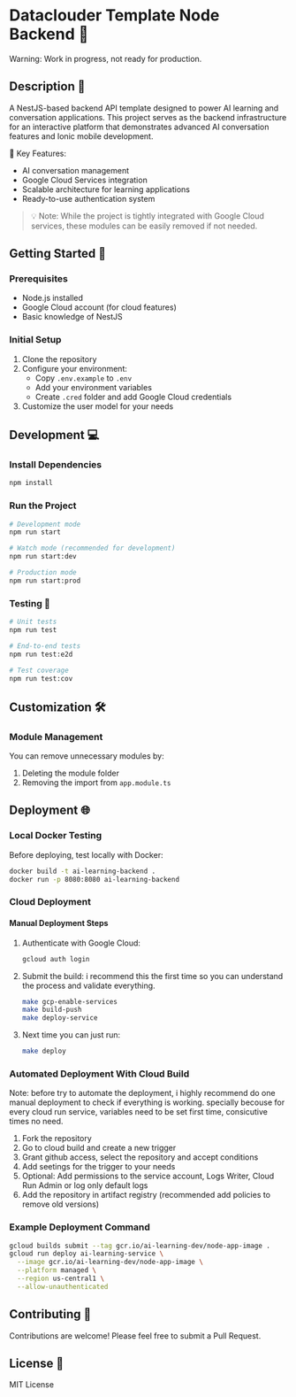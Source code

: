# Dataclouder Template Node Backend 🤖

Warning: Work in progress, not ready for production.

## Description 📝

A NestJS-based backend API template designed to power AI learning and conversation applications. This project serves as the backend infrastructure for an interactive platform that demonstrates advanced AI conversation features and Ionic mobile development.

🎯 Key Features:

- AI conversation management
- Google Cloud Services integration
- Scalable architecture for learning applications
- Ready-to-use authentication system

> 💡 Note: While the project is tightly integrated with Google Cloud services, these modules can be easily removed if not needed.

## Getting Started 🚀

### Prerequisites

- Node.js installed
- Google Cloud account (for cloud features)
- Basic knowledge of NestJS

### Initial Setup

1. Clone the repository
2. Configure your environment:
   - Copy `.env.example` to `.env`
   - Add your environment variables
   - Create `.cred` folder and add Google Cloud credentials
3. Customize the user model for your needs

## Development 💻

### Install Dependencies

```bash
npm install
```

### Run the Project

```bash
# Development mode
npm run start

# Watch mode (recommended for development)
npm run start:dev

# Production mode
npm run start:prod
```

### Testing 🧪

```bash
# Unit tests
npm run test

# End-to-end tests
npm run test:e2d

# Test coverage
npm run test:cov
```

## Customization 🛠️

### Module Management

You can remove unnecessary modules by:

1. Deleting the module folder
2. Removing the import from `app.module.ts`

## Deployment 🌐

### Local Docker Testing

Before deploying, test locally with Docker:

```bash
docker build -t ai-learning-backend .
docker run -p 8080:8080 ai-learning-backend
```

### Cloud Deployment

#### Manual Deployment Steps

1. Authenticate with Google Cloud:

   ```bash
   gcloud auth login
   ```

2. Submit the build: i recommend this the first time so you can understand the process and validate everything.

   ```bash
   make gcp-enable-services
   make build-push
   make deploy-service
   ```

3. Next time you can just run:

   ```bash
   make deploy
   ```

### Automated Deployment With Cloud Build

Note: before try to automate the deployment, i highly recommend do one manual deployment to check if everything is working. specially becouse for every cloud run service, variables need to be set first time, consicutive times no need.

1. Fork the repository
2. Go to cloud build and create a new trigger
3. Grant github access, select the repository and accept conditions
4. Add seetings for the trigger to your needs
5. Optional: Add permissions to the service account, Logs Writer, Cloud Run Admin or log only default logs
6. Add the repository in artifact registry (recommended add policies to remove old versions)

### Example Deployment Command

```bash
gcloud builds submit --tag gcr.io/ai-learning-dev/node-app-image .
gcloud run deploy ai-learning-service \
  --image gcr.io/ai-learning-dev/node-app-image \
  --platform managed \
  --region us-central1 \
  --allow-unauthenticated
```

## Contributing 🤝

Contributions are welcome! Please feel free to submit a Pull Request.

## License 📄

MIT License
